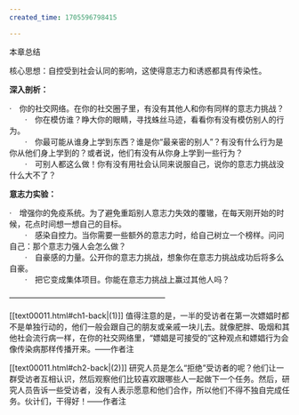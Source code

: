 ```yaml
---
created_time: 1705596798415

---
```

本章总结

核心思想：自控受到社会认同的影响，这使得意志力和诱惑都具有传染性。

**深入剖析：**

·　你的社交网络。在你的社交圈子里，有没有其他人和你有同样的意志力挑战？  
　　·　你在模仿谁？睁大你的眼睛，寻找蛛丝马迹，看看你有没有模仿别人的行为。  
　　·　你最可能从谁身上学到东西？谁是你“最亲密的别人”？有没有什么行为是你从他们身上学到的？或者说，他们有没有从你身上学到一些行为？  
　　·　可别人都这么做！你有没有用社会认同来说服自己，说你的意志力挑战没什么大不了？

**意志力实验：**

·　增强你的免疫系统。为了避免重蹈别人意志力失效的覆辙，在每天刚开始的时候，花点时间想一想自己的目标。  
　　·　感染自控力。当你需要一些额外的意志力时，给自己树立一个榜样。问问自己：那个意志力强人会怎么做？  
　　·　自豪感的力量。公开你的意志力挑战，想象你在意志力挑战成功后将多么自豪。  
　　·　把它变成集体项目。你能在意志力挑战上赢过其他人吗？

————————————————————

[[text00011.html#ch1-back\|(1)]] 值得注意的是，一半的受访者在第一次嫖娼时都不是单独行动的，他们一般会跟自己的朋友或亲戚一块儿去。就像肥胖、吸烟和其他社会流行病一样，在你的社交网络里，“嫖娼是可接受的”这种观点和嫖娼行为会像传染病那样传播开来。——作者注

[[text00011.html#ch2-back\|(2)]] 研究人员是怎么“拒绝”受访者的呢？他们让一群受访者互相认识，然后观察他们比较喜欢跟哪些人一起做下一个任务。然后，研究人员告诉一些受访者，没有人表示愿意和他们合作，所以他们不得不独自完成任务。伙计们，干得好！——作者注